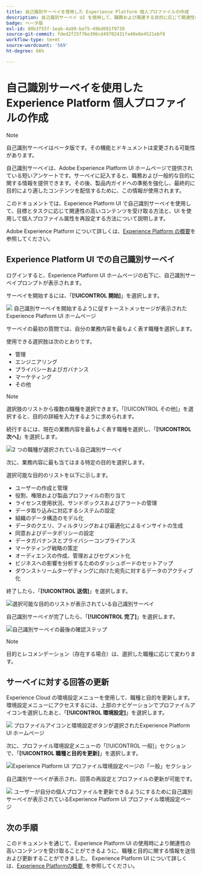 ```yaml
---
title: 自己識別サーベイを使用した Experience Platform 個人プロファイルの作成
description: 自己識別サーベイ UI を使用して、職務および関連する目的に応じて関連性の高いコンテンツを受け取る方法を説明します。
badge: ベータ版
exl-id: 80b3f55f-1eab-4a99-be75-49bd091f9739
source-git-commit: fded2f25f76e396cd49702431fa40e8e4521ebf8
workflow-type: tm+mt
source-wordcount: '569'
ht-degree: 66%

---
```


# 自己識別サーベイを使用した Experience Platform 個人プロファイルの作成

>[!NOTE]
>
>自己識別サーベイはベータ版です。その機能とドキュメントは変更される可能性があります。

自己識別サーベイは、Adobe Experience Platform UI ホームページで提供されている短いアンケートです。サーベイに記入すると、職務および一般的な目的に関する情報を提供できます。その後、製品内ガイドへの準拠を強化し、最終的に目的により適したコンテンツを配信するために、この情報が使用されます。

このドキュメントでは、Experience Platform UI で自己識別サーベイを使用して、目標とタスクに応じて関連性の高いコンテンツを受け取る方法と、UI を使用して個人プロファイル属性を再設定する方法について説明します。

Adobe Experience Platform について詳しくは、[Experience Platform の概要](home.md)を参照してください。

## Experience Platform UI での自己識別サーベイ

ログインすると、Experience Platform UI ホームページの右下に、自己識別サーベイプロンプトが表示されます。

サーベイを開始するには、「**[!UICONTROL 開始]**」を選択します。

![&#x200B; 自己識別サーベイを開始するように促すトーストメッセージが表示されたExperience Platform UI ホームページ &#x200B;](./images/survey/survey-prompt.png)

サーベイの最初の質問では、自分の業務内容を最もよく表す職種を選択します。

使用できる選択肢は次のとおりです。

* 管理
* エンジニアリング
* プライバシーおよびガバナンス
* マーケティング
* その他

>[!NOTE]
>
>選択肢のリストから複数の職種を選択できます。「[!UICONTROL その他]」を選択すると、目的の詳細を入力するように求められます。

続行するには、現在の業務内容を最もよく表す職種を選択し、「**[!UICONTROL 次へ]**」を選択します。

![2 つの職種が選択されている自己識別サーベイ](./images/survey/select-functions.png)

次に、業務内容に最も当てはまる特定の目的を選択します。

選択可能な目的のリストを以下に示します。

* ユーザーの作成と管理
* 役割、権限および製品プロファイルの割り当て
* ライセンス使用状況、サンドボックスおよびアラートの管理
* データ取り込みに対応するシステムの設定
* 組織のデータ構造のモデル化
* データのクエリ、フィルタリングおよび最適化によるインサイトの生成
* 同意およびデータポリシーの設定
* データガバナンスとプライバシーコンプライアンス
* マーケティング戦略の策定
* オーディエンスの作成、管理およびセグメント化
* ビジネスへの影響を分析するためのダッシュボードのセットアップ
* ダウンストリームターゲティングに向けた宛先に対するデータのアクティブ化

終了したら、「**[!UICONTROL 送信]**」を選択します。

![選択可能な目的のリストが表示されている自己識別サーベイ](./images/survey/select-objectives.png)

自己識別サーベイが完了したら、「**[!UICONTROL 完了]**」を選択します。

![自己識別サーベイの最後の確認ステップ](./images/survey/survey-complete.png)

>[!NOTE]
>
>目的とレコメンデーション（存在する場合）は、選択した職種に応じて変わります。

## サーベイに対する回答の更新

Experience Cloud の環境設定メニューを使用して、職種と目的を更新します。環境設定メニューにアクセスするには、上部のナビゲーションでプロファイルアイコンを選択したあと、「**[!UICONTROL 環境設定]**」を選択します。

![&#x200B; プロファイルアイコンと環境設定ボタンが選択されたExperience Platform UI ホームページ &#x200B;](./images/survey/preferences.png)

次に、プロファイル環境設定メニューの「[!UICONTROL 一般]」セクションで、「**[!UICONTROL 職種と目的を更新]**」を選択します。

![Experience Platform UI プロファイル環境設定ページの「一般」セクション &#x200B;](./images/survey/update.png)

自己識別サーベイが表示され、回答の再設定とプロファイルの更新が可能です。

![&#x200B; ユーザーが自分の個人プロファイルを更新できるようにするために自己識別サーベイが表示されているExperience Platform UI プロファイル環境設定ページ &#x200B;](./images/survey/new-survey.png)

## 次の手順

このドキュメントを通じて、Experience Platform UI の使用時により関連性の高いコンテンツを受け取ることができるように、職種と目的に関する情報を送信および更新することができました。 Experience Platform UI について詳しくは、[Experience Platformの概要 &#x200B;](home.md) を参照してください。
